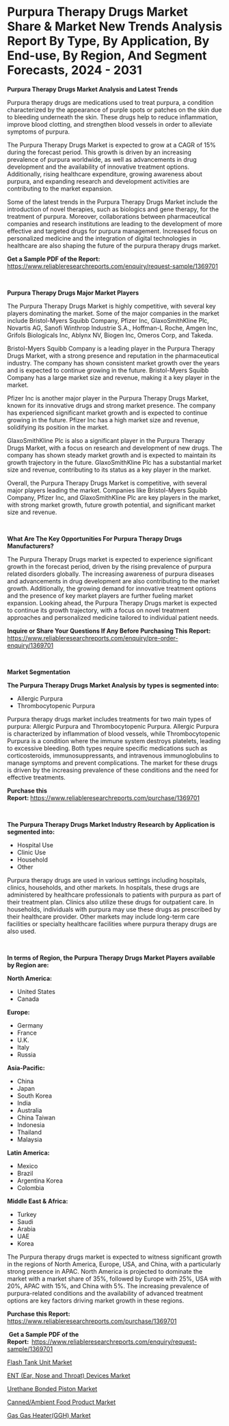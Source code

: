 <p><h1>Purpura Therapy Drugs Market Share & Market New Trends Analysis Report By Type, By Application, By End-use, By Region, And Segment Forecasts, 2024 - 2031</h1></p><p><strong>Purpura Therapy Drugs Market Analysis and Latest Trends</strong></p>
<p><p>Purpura therapy drugs are medications used to treat purpura, a condition characterized by the appearance of purple spots or patches on the skin due to bleeding underneath the skin. These drugs help to reduce inflammation, improve blood clotting, and strengthen blood vessels in order to alleviate symptoms of purpura.</p><p>The Purpura Therapy Drugs Market is expected to grow at a CAGR of 15% during the forecast period. This growth is driven by an increasing prevalence of purpura worldwide, as well as advancements in drug development and the availability of innovative treatment options. Additionally, rising healthcare expenditure, growing awareness about purpura, and expanding research and development activities are contributing to the market expansion.</p><p>Some of the latest trends in the Purpura Therapy Drugs Market include the introduction of novel therapies, such as biologics and gene therapy, for the treatment of purpura. Moreover, collaborations between pharmaceutical companies and research institutions are leading to the development of more effective and targeted drugs for purpura management. Increased focus on personalized medicine and the integration of digital technologies in healthcare are also shaping the future of the purpura therapy drugs market.</p></p>
<p><strong>Get a Sample PDF of the Report:&nbsp;</strong> <a href="https://www.reliableresearchreports.com/enquiry/request-sample/1369701">https://www.reliableresearchreports.com/enquiry/request-sample/1369701</a></p>
<p>&nbsp;</p>
<p><strong>Purpura Therapy Drugs Major Market Players</strong></p>
<p><p>The Purpura Therapy Drugs Market is highly competitive, with several key players dominating the market. Some of the major companies in the market include Bristol-Myers Squibb Company, Pfizer Inc, GlaxoSmithKline Plc, Novartis AG, Sanofi Winthrop Industrie S.A., Hoffman-L Roche, Amgen Inc, Grifols Biologicals Inc, Ablynx NV, Biogen Inc, Omeros Corp, and Takeda.</p><p>Bristol-Myers Squibb Company is a leading player in the Purpura Therapy Drugs Market, with a strong presence and reputation in the pharmaceutical industry. The company has shown consistent market growth over the years and is expected to continue growing in the future. Bristol-Myers Squibb Company has a large market size and revenue, making it a key player in the market.</p><p>Pfizer Inc is another major player in the Purpura Therapy Drugs Market, known for its innovative drugs and strong market presence. The company has experienced significant market growth and is expected to continue growing in the future. Pfizer Inc has a high market size and revenue, solidifying its position in the market.</p><p>GlaxoSmithKline Plc is also a significant player in the Purpura Therapy Drugs Market, with a focus on research and development of new drugs. The company has shown steady market growth and is expected to maintain its growth trajectory in the future. GlaxoSmithKline Plc has a substantial market size and revenue, contributing to its status as a key player in the market.</p><p>Overall, the Purpura Therapy Drugs Market is competitive, with several major players leading the market. Companies like Bristol-Myers Squibb Company, Pfizer Inc, and GlaxoSmithKline Plc are key players in the market, with strong market growth, future growth potential, and significant market size and revenue.</p></p>
<p>&nbsp;</p>
<p><strong>What Are The Key Opportunities For Purpura Therapy Drugs Manufacturers?</strong></p>
<p><p>The Purpura Therapy Drugs market is expected to experience significant growth in the forecast period, driven by the rising prevalence of purpura related disorders globally. The increasing awareness of purpura diseases and advancements in drug development are also contributing to the market growth. Additionally, the growing demand for innovative treatment options and the presence of key market players are further fueling market expansion. Looking ahead, the Purpura Therapy Drugs market is expected to continue its growth trajectory, with a focus on novel treatment approaches and personalized medicine tailored to individual patient needs.</p></p>
<p><strong>Inquire or Share Your Questions If Any Before Purchasing This Report:</strong> <a href="https://www.reliableresearchreports.com/enquiry/pre-order-enquiry/1369701">https://www.reliableresearchreports.com/enquiry/pre-order-enquiry/1369701</a></p>
<p>&nbsp;</p>
<p><strong>Market Segmentation</strong></p>
<p><strong>The Purpura Therapy Drugs Market Analysis by types is segmented into:</strong></p>
<p><ul><li>Allergic Purpura</li><li>Thrombocytopenic Purpura</li></ul></p>
<p><p>Purpura therapy drugs market includes treatments for two main types of purpura: Allergic Purpura and Thrombocytopenic Purpura. Allergic Purpura is characterized by inflammation of blood vessels, while Thrombocytopenic Purpura is a condition where the immune system destroys platelets, leading to excessive bleeding. Both types require specific medications such as corticosteroids, immunosuppressants, and intravenous immunoglobulins to manage symptoms and prevent complications. The market for these drugs is driven by the increasing prevalence of these conditions and the need for effective treatments.</p></p>
<p><strong>Purchase this Report:&nbsp;</strong><a href="https://www.reliableresearchreports.com/purchase/1369701">https://www.reliableresearchreports.com/purchase/1369701</a></p>
<p>&nbsp;</p>
<p><strong>The Purpura Therapy Drugs Market Industry Research by Application is segmented into:</strong></p>
<p><ul><li>Hospital Use</li><li>Clinic Use</li><li>Household</li><li>Other</li></ul></p>
<p><p>Purpura therapy drugs are used in various settings including hospitals, clinics, households, and other markets. In hospitals, these drugs are administered by healthcare professionals to patients with purpura as part of their treatment plan. Clinics also utilize these drugs for outpatient care. In households, individuals with purpura may use these drugs as prescribed by their healthcare provider. Other markets may include long-term care facilities or specialty healthcare facilities where purpura therapy drugs are also used.</p></p>
<p>&nbsp;</p>
<p><strong>In terms of Region, the Purpura Therapy Drugs Market Players available by Region are:</strong></p>
<p>
    <p> <strong> North America: </strong>
        <ul>
            <li>United States</li>
            <li>Canada</li>
        </ul>
        </p> 
    <p> <strong> Europe: </strong>
        <ul>
            <li>Germany</li>
            <li>France</li>
            <li>U.K.</li>
            <li>Italy</li>
            <li>Russia</li>
        </ul>
        </p> 
    <p> <strong> Asia-Pacific: </strong>
        <ul>
            <li>China</li>
            <li>Japan</li>
            <li>South Korea</li>
            <li>India</li>
            <li>Australia</li>
            <li>China Taiwan</li>
            <li>Indonesia</li>
            <li>Thailand</li>
            <li>Malaysia</li>
        </ul>
        </p> 
    <p> <strong> Latin America: </strong>
        <ul>
            <li>Mexico</li>
            <li>Brazil</li>
            <li>Argentina Korea</li>
            <li>Colombia</li>
        </ul>
        </p> 
    <p> <strong> Middle East & Africa: </strong>
        <ul>
            <li>Turkey</li>
            <li>Saudi</li>
            <li>Arabia</li>
            <li>UAE</li>
            <li>Korea</li>
        </ul>
    </p>
    </p>
<p><p>The Purpura therapy drugs market is expected to witness significant growth in the regions of North America, Europe, USA, and China, with a particularly strong presence in APAC. North America is projected to dominate the market with a market share of 35%, followed by Europe with 25%, USA with 20%, APAC with 15%, and China with 5%. The increasing prevalence of purpura-related conditions and the availability of advanced treatment options are key factors driving market growth in these regions.</p></p>
<p><strong>Purchase this Report: </strong><a href="https://www.reliableresearchreports.com/purchase/1369701">https://www.reliableresearchreports.com/purchase/1369701</a></p>
<p>&nbsp;<strong>Get a Sample PDF of the Report:&nbsp;&nbsp;</strong><a href="https://www.reliableresearchreports.com/enquiry/request-sample/1369701">https://www.reliableresearchreports.com/enquiry/request-sample/1369701</a></p>
<p><strong></strong></p>
<p><p><a href="https://medium.com/@doylenader453/flash-tank-unit-market-exploring-market-share-market-trends-and-future-growth-3f38d53e4f7e">Flash Tank Unit Market</a></p><p><a href="https://github.com/indrystar/Market-Research-Report-List-1/blob/main/ent-ear-nose-and-throat-devices-market.md">ENT (Ear, Nose and Throat) Devices Market</a></p><p><a href="https://medium.com/@williefields75r/urethane-bonded-piston-market-trends-forecast-and-competitive-analysis-to-2031-e6be387605a2">Urethane Bonded Piston Market</a></p><p><a href="https://github.com/rahu1505/Market-Research-Report-List-2/blob/main/cannedambient-food-product-market.md">Canned/Ambient Food Product Market</a></p><p><a href="https://medium.com/@williefields75r/gas-gas-heater-ggh-market-analysis-its-cagr-market-segmentation-and-global-industry-overview-0075f49667eb">Gas Gas Heater(GGH) Market</a></p></p>